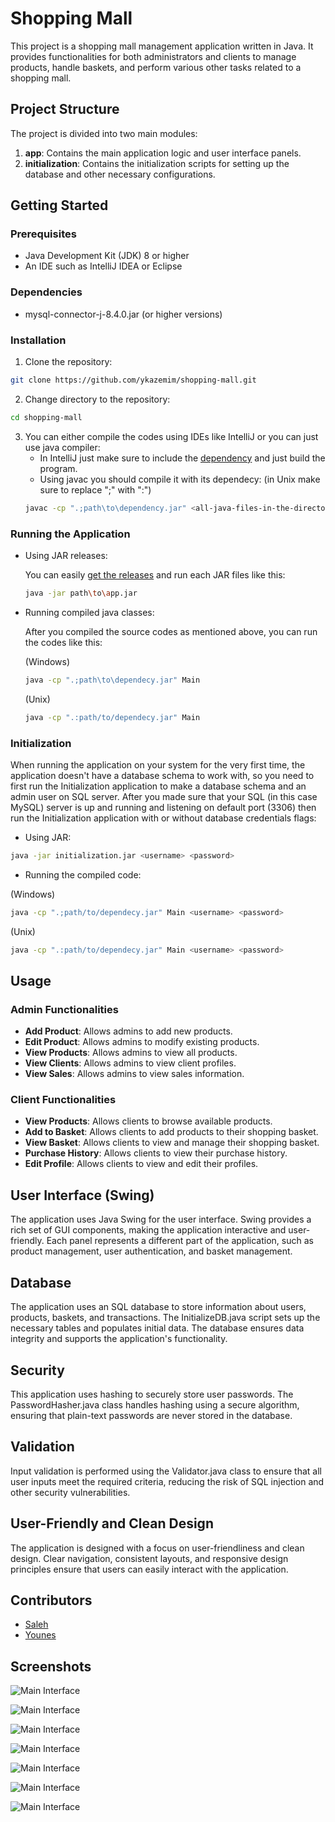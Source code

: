 
# Shopping Mall

This project is a shopping mall management application written in Java. It provides functionalities for both administrators and clients to manage products, handle baskets, and perform various other tasks related to a shopping mall.

## Project Structure

The project is divided into two main modules:
1. **app**: Contains the main application logic and user interface panels.
2. **initialization**: Contains the initialization scripts for setting up the database and other necessary configurations.

## Getting Started

### Prerequisites

- Java Development Kit (JDK) 8 or higher
- An IDE such as IntelliJ IDEA or Eclipse

### Dependencies
- mysql-connector-j-8.4.0.jar (or higher versions)

### Installation

1. Clone the repository:

```sh
git clone https://github.com/ykazemim/shopping-mall.git
```

2. Change directory to the repository:
```sh
cd shopping-mall
```
3. You can either compile the codes using IDEs like IntelliJ or you can just use java compiler:
	- In IntelliJ just make sure to include the [dependency](https://github.com/ykazemim/shopping-mall?tab=readme-ov-file#dependencies)  and just build the program.
	- Using javac you should compile it with its dependecy:
   (in Unix make sure to replace ";" with ":")
	```sh
	javac -cp ".;path\to\dependency.jar" <all-java-files-in-the-directory>
	```

### Running the Application

 - Using JAR releases:

	 You can easily [get the releases](https://github.com/ykazemim/shopping-mall/releases) and run each JAR files like this:

	 ```sh
	 java -jar path\to\app.jar
	 ```
- Running compiled java classes:

	After you compiled the source codes as mentioned above, you can run the codes like this:

	(Windows)

	```sh
	java -cp ".;path\to\dependecy.jar" Main
	```
 
	(Unix)

	```sh
	java -cp ".:path/to/dependecy.jar" Main
	```

### Initialization

When running the application on your system for the very first time,  the application doesn't have a database schema to work with, so you need to first run the Initialization application to make a database schema and an admin user on SQL server.
After you made sure that your SQL (in this case MySQL) server is up and running and listening on default port (3306) then run the Initialization application with or without database credentials flags:

 - Using JAR:

 ```sh
 java -jar initialization.jar <username> <password>
 ```
 - Running the compiled code:

 (Windows)
 
 ```sh
 java -cp ".;path/to/dependecy.jar" Main <username> <password>
 ```

(Unix)

 ```sh
 java -cp ".:path/to/dependecy.jar" Main <username> <password>
 ```
## Usage

### Admin Functionalities

- **Add Product**: Allows admins to add new products.
- **Edit Product**: Allows admins to modify existing products.
- **View Products**: Allows admins to view all products.
- **View Clients**: Allows admins to view client profiles.
- **View Sales**: Allows admins to view sales information.

### Client Functionalities

- **View Products**: Allows clients to browse available products.
- **Add to Basket**: Allows clients to add products to their shopping basket.
- **View Basket**: Allows clients to view and manage their shopping basket.
- **Purchase History**: Allows clients to view their purchase history.
- **Edit Profile**: Allows clients to view and edit their profiles.

## User Interface (Swing)
The application uses Java Swing for the user interface. Swing provides a rich set of GUI components, making the application interactive and user-friendly. Each panel represents a different part of the application, such as product management, user authentication, and basket management.

## Database
The application uses an SQL database to store information about users, products, baskets, and transactions. The InitializeDB.java script sets up the necessary tables and populates initial data. The database ensures data integrity and supports the application's functionality.

## Security
This application uses hashing to securely store user passwords. The PasswordHasher.java class handles hashing using a secure algorithm, ensuring that plain-text passwords are never stored in the database.

## Validation
Input validation is performed using the Validator.java class to ensure that all user inputs meet the required criteria, reducing the risk of SQL injection and other security vulnerabilities.

## User-Friendly and Clean Design
The application is designed with a focus on user-friendliness and clean design. Clear navigation, consistent layouts, and responsive design principles ensure that users can easily interact with the application.

## Contributors

- [Saleh](https://github.com/MKmasterg)
- [Younes](https://github.com/ykazemim)

## Screenshots
![Main Interface](screenshots/SignInPanel.png)

![Main Interface](screenshots/ClientProductsPanel.png)

![Main Interface](screenshots/ClientProfilePanel.png)

![Main Interface](screenshots/BasketPanel.png)

![Main Interface](screenshots/AdminProductsPanel.png)

![Main Interface](screenshots/AddProductPanel.png)

![Main Interface](screenshots/BasketDetailsPanel.png)
